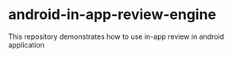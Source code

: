 # android-in-app-review-engine
This repository demonstrates how to use in-app review in android application
